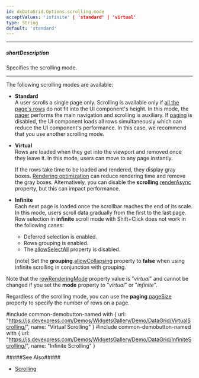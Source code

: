 ```yaml
---
id: dxDataGrid.Options.scrolling.mode
acceptValues: 'infinite' | 'standard' | 'virtual'
type: String
default: 'standard'
---
```

---
##### shortDescription
Specifies the scrolling mode.

---
The following scrolling modes are available:

- **Standard**      
A user scrolls a single page only. Scrolling is available only if [all the page's rows](/api-reference/10%20UI%20Components/GridBase/1%20Configuration/paging/pageSize.md '/Documentation/ApiReference/UI_Components/dxDataGrid/Configuration/paging/#pageSize') do not fit into the UI component's height. In this mode, the [pager](/api-reference/10%20UI%20Components/GridBase/1%20Configuration/pager '/Documentation/ApiReference/UI_Components/dxDataGrid/Configuration/pager/') performs the main navigation and scrolling is auxiliary. If [paging](/api-reference/10%20UI%20Components/GridBase/1%20Configuration/paging '/Documentation/ApiReference/UI_Components/dxDataGrid/Configuration/paging/') is disabled, the UI component loads all rows simultaneously which can reduce the UI component's performance. In this case, we recommend that you use another scrolling mode.

- **Virtual**       
Rows are loaded when they get into the viewport and removed once they leave it. In this mode, users can move to any page instantly.

    If the rows take time to be loaded and rendered, they display gray boxes. [Rendering optimization](/concepts/05%20UI%20Components/DataGrid/10%20Enhance%20Performance%20on%20Large%20Datasets/030%20Rendering%20Optimization.md '/Documentation/Guide/UI_Components/DataGrid/Enhance_Performance_on_Large_Datasets/#Rendering_Optimization') can reduce rendering time and remove the gray boxes. Alternatively, you can disable the **scrolling**.[renderAsync](/api-reference/10%20UI%20Components/GridBase/1%20Configuration/scrolling/renderAsync.md '{basewidgetpath}/Configuration/scrolling/#renderAsync') property, but this can impact performance.

- **Infinite**      
Each next page is loaded once the scrollbar reaches the end of its scale. In this mode, users scroll data gradually from the first to the last page. Row selection in **infinite** scroll mode with Shift+Click does not work in the following cases: 
    - Deferred selection is enabled.
    - Rows grouping is enabled.
    - The [allowSelectAll](Documentation/ApiReference/UI_Components/dxDataGrid/Configuration/selection/#allowSelectAll) property is disabled.

    [note] Set the **grouping**.[allowCollapsing](/api-reference/10%20UI%20Components/dxDataGrid/1%20Configuration/grouping/allowCollapsing.md '/Documentation/ApiReference/UI_Components/dxDataGrid/Configuration/grouping/#allowCollapsing') property to **false** when using infinite scrolling in conjunction with grouping.

Note that the [rowRenderingMode](/api-reference/10%20UI%20Components/GridBase/1%20Configuration/scrolling/rowRenderingMode.md '{basewidgetpath}/Configuration/scrolling/#rowRenderingMode') property value is "_virtual_" and cannot be changed if you set the **mode** property to "_virtual_" or "_infinite_".

Regardless of the scrolling mode, you can use the **paging**.[pageSize](/api-reference/10%20UI%20Components/GridBase/1%20Configuration/paging/pageSize.md '/Documentation/ApiReference/UI_Components/dxDataGrid/Configuration/paging/#pageSize') property to specify the number of rows on a page.

#include common-demobutton-named with {
    url: "https://js.devexpress.com/Demos/WidgetsGallery/Demo/DataGrid/VirtualScrolling/",
    name: "Virtual Scrolling"
}
#include common-demobutton-named with {
    url: "https://js.devexpress.com/Demos/WidgetsGallery/Demo/DataGrid/InfiniteScrolling/",
    name: "Infinite Scrolling"
}

#####See Also#####
- [Scrolling](/concepts/05%20UI%20Components/DataGrid/40%20Scrolling '/Documentation/Guide/UI_Components/DataGrid/Scrolling/')

